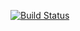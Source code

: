 [![Build Status](https://travis-ci.org/vuo/conan-ndi.svg?branch=master)](https://travis-ci.org/vuo/conan-ndi)
